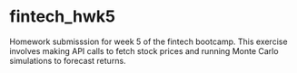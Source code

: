 # fintech_hwk5

Homework submisssion for week 5 of the fintech bootcamp. This exercise involves making API calls to fetch stock prices and running Monte Carlo simulations to forecast returns.
